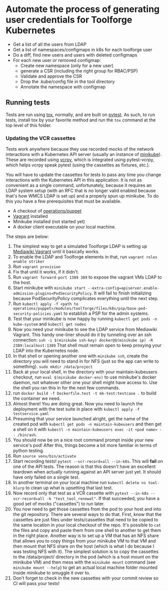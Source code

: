 # Automate the process of generating user credentials for Toolforge Kubernetes

 - Get a list of all the users from LDAP
 - Get a list of namespaces/configmaps in k8s for each toolforge user
 - Do a diff, find new users and users with deleted configmaps
 - For each new user or removed configmap:
    - Create new namespace (only for a new user)
    - generate a CSR (including the right group for RBAC/PSP)
    - Validate and approve the CSR
    - Drop the .kube/config file in the tool directory
    - Annotate the namespace with configmap

## Running tests

Tests are run using [tox](https://tox.readthedocs.io/en/latest/), normally,
and are built on [pytest](https://pytest.org/en/latest/). As such, to run
tests, install tox by your favorite method and run the `tox` command at the
top level of this folder.

### Updating the VCR cassettes

Tests work anywhere because they use recorded mocks of the network
interactions with a Kubernetes API server (usually an instance of
[minikube](https://github.com/kubernetes/minikube)). These are recorded using
[vcrpy](https://github.com/kevin1024/vcrpy), which is integrated using
pytest-vcrpy, which helps vcrpy speak pytest (using the cassettes as fixtures,
etc.).

You will have to update the cassettes for tests to pass any time you change
interactions with the Kubernetes API in this application. It is not as
convenient as a single command, unfortunately, because it requires an LDAP
system setup (with an RFC that is no longer valid enabled because that's how
WMCS LDAP is set up) and a properly spun up minikube. To do this you have
a few prerequisites that must be available.

- A checkout of [operations/puppet](https://gerrit.wikimedia.org/r/admin/projects/operations/puppet)
- [Vagrant](https://www.vagrantup.com/) installed
- Minikube installed (not started yet)
- A docker client executable on your local machine.

The steps are below:

1. The simplest way to get a simulated Toolforge LDAP is setting up [Mediawiki
   Vagrant](https://www.mediawiki.org/wiki/MediaWiki-Vagrant) until it
   basically works.
2. To enable the LDAP and Toolforge elements in that, run `vagrant roles
   enable striker`
3. Run `vagrant provision`
4. Fix that until it works, if it didn't.
5. Run `vagrant forward-port 1389 389` to expose the vagrant VMs LDAP to the
   host.
6. Start minikube with `minikube start
   --extra-config=apiserver.enable-admission-plugins=PodSecurityPolicy`. It
   will fail to finish initializing because PodSecurityPolicy complicates
   everything until the next step.
7. Run `kubectl apply -f <path to
   operations/puppet>/modules/toolforge/files/k8s/psp/base-pod-security-policies.yaml`
   to establish a PSP for the admin systems.
8. Test that your minikube is now happy by running `kubectl get pods -n
   kube-system` and `kubectl get nodes`
9. Now you need your minikube to see the LDAP service from Mediawiki Vagrant.
   This handy one-liner should do it by tunneling over an ssh connection: `ssh
   -i $(minikube ssh-key) docker@$(minikube ip) -R 2389:localhost:1389`
   That shell must remain open to keep proxying your LDAP into the Kubernetes
   node.
10. In that shell or opening another one with `minikube ssh`, create the
    directory you will need to stand in for NFS (just so the app can write to
    something). `sudo mkdir /data/project`
11. Back at your local shell, in the directory with your maintain-kubeusers
    checkout, run `eval $(minikube docker-env)` to use minikube's docker
    daemon, not whatever other one your shell might have access to. Use the
    shell you ran this in for the next few commands.
12. run `docker build -f Dockerfile.test -t mk-test:testcase .` to build the
    container we need.
13. Almost there! You are doing great. Now you need to launch the deployment
    with the test suite in place with `kubectl apply -f testservice.yaml`
14. Presuming that your service launched alright, get the name of the created
    pod with `kubectl get pods -n maintain-kubeusers` and then get a shell on
    it with `kubectl -n maintain-kubeusers exec -it <pod name> -- /bin/ash`.
15. You should now be on a nice root command prompt inside your new service's
    pod! After this, things become a bit more familiar in terms of python
    testing.
16. Run `source venv/bin/activate`
17. Start recording tests! `pytest --vcr-record=all --in-k8s`.  This will
    **fail** on one of the API tests.  The reason is that this doesn't have an
    excellent teardown when actually running against an API server just yet.
    It should have only failed on a single test.
18. In another terminal on your local machine run `kubectl delete ns
    tool-blurp` to clean up what is upsetting that last test.
19. Now record only that test as a VCR cassette with `pytest --in-k8s
    --vcr-record=all -k "test_tool_renewal"`.  If that succeeded, you have
    a good set of mocks ("cassettes") to run later.
20. You now need to get those cassettes from the pod to your host and into the
    git repository. There are several ways to do that. First, know that the
    cassettes are just files under tests/cassettes that need to be copied to
    the same location in your local checkout of the repo. It's possible to
    `cat` the files and copy and paste them from one shell to another to get
    them in the right place. Another way is to set up a VM that has an NFS
    share that allows you to copy things from your minikube VM to that VM and
    then mount that NFS share on the host (which is what I do because I was
    testing NFS with it). The simplest solution is to copy the cassettes to
    the /data/project/ directory in the pod (which is a host mount on the
    minikube VM) and then mess with the `minikube mount` command (see
    `minikube mount --help`) to get an actual local machine folder mounted
    inside minikube to smuggle it over to.
21. Don't forget to check in the new cassettes with your commit review so CI
    will pass your tests!

